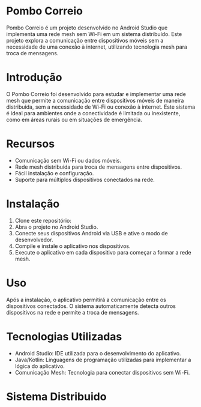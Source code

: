# Pombo Correio

Pombo Correio é um projeto desenvolvido no Android Studio que implementa uma rede mesh sem Wi-Fi em um sistema distribuído. Este projeto explora a comunicação entre dispositivos móveis sem a necessidade de uma conexão à internet, utilizando tecnologia mesh para troca de mensagens.

# Introdução

O Pombo Correio foi desenvolvido para estudar e implementar uma rede mesh que permite a comunicação entre dispositivos móveis de maneira distribuída, sem a necessidade de Wi-Fi ou conexão à internet. Este sistema é ideal para ambientes onde a conectividade é limitada ou inexistente, como em áreas rurais ou em situações de emergência.

# Recursos

-   Comunicação sem Wi-Fi ou dados móveis.
-   Rede mesh distribuída para troca de mensagens entre dispositivos.
-   Fácil instalação e configuração.
-   Suporte para múltiplos dispositivos conectados na rede.

# Instalação 

 1. Clone este repositório:
 2. Abra o projeto no Android Studio.
 3. Conecte seus dispositivos Android via USB e ative o modo de desenvolvedor.
 4. Compile e instale o aplicativo nos dispositivos.
 5. Execute o aplicativo em cada dispositivo para começar a formar a rede mesh.

# Uso

Após a instalação, o aplicativo permitirá a comunicação entre os dispositivos conectados. O sistema automaticamente detecta outros dispositivos na rede e permite a troca de mensagens.

# Tecnologias Utilizadas

-  Android Studio: IDE utilizada para o desenvolvimento do aplicativo.
-  Java/Kotlin: Linguagens de programação utilizadas para implementar a lógica do aplicativo.
-  Comunicação Mesh: Tecnologia para conectar dispositivos sem Wi-Fi.

# Sistema Distribuido
